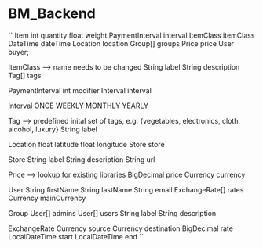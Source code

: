# BM_Backend
``
Item
int quantity
float weight
PaymentInterval interval
ItemClass itemClass
DateTime dateTime
Location location
Group[] groups
Price price
User buyer;

ItemClass --> name needs to be changed
String label
String description
Tag[] tags

PaymentInterval
int modifier
Interval interval

Interval
ONCE
WEEKLY
MONTHLY
YEARLY



Tag --> predefined inital set of tags, e.g. {vegetables, electronics, cloth, alcohol, luxury}
String label


Location
float latitude
float longitude
Store store

Store
String label
String description
String url


Price --> lookup for existing libraries
BigDecimal price
Currency currency


User
String firstName
String lastName
String email
ExchangeRate[] rates
Currency mainCurrency


Group
User[] admins
User[] users
String label
String description


ExchangeRate
Currency source
Currency destination
BigDecimal rate
LocalDateTime start
LocalDateTime end
``
